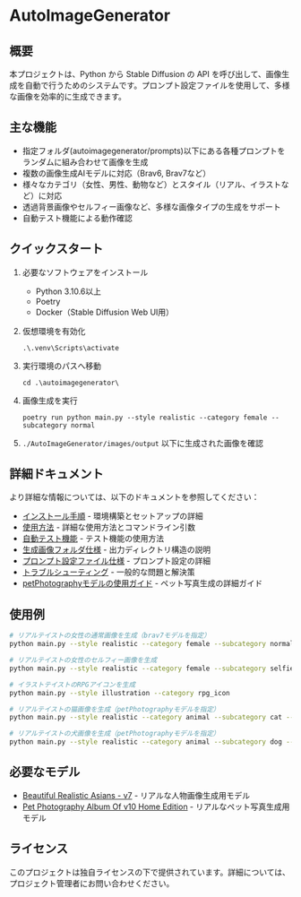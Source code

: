# AutoImageGenerator

## 概要

本プロジェクトは、Python から Stable Diffusion の API を呼び出して、画像生成を自動で行うためのシステムです。プロンプト設定ファイルを使用して、多様な画像を効率的に生成できます。

## 主な機能

- 指定フォルダ(autoimagegenerator/prompts)以下にある各種プロンプトをランダムに組み合わせて画像を生成
- 複数の画像生成AIモデルに対応（Brav6, Brav7など）
- 様々なカテゴリ（女性、男性、動物など）とスタイル（リアル、イラストなど）に対応
- 透過背景画像やセルフィー画像など、多様な画像タイプの生成をサポート
- 自動テスト機能による動作確認

## クイックスタート

1. 必要なソフトウェアをインストール
   - Python 3.10.6以上
   - Poetry
   - Docker（Stable Diffusion Web UI用）

2. 仮想環境を有効化
   ```
   .\.venv\Scripts\activate
   ```

3. 実行環境のパスへ移動
   ```
   cd .\autoimagegenerator\
   ```

4. 画像生成を実行
   ```
   poetry run python main.py --style realistic --category female --subcategory normal
   ```

5. `./AutoImageGenerator/images/output` 以下に生成された画像を確認

## 詳細ドキュメント

より詳細な情報については、以下のドキュメントを参照してください：

- [インストール手順](docs/installation.md) - 環境構築とセットアップの詳細
- [使用方法](docs/usage.md) - 詳細な使用方法とコマンドライン引数
- [自動テスト機能](docs/testing.md) - テスト機能の使用方法
- [生成画像フォルダ仕様](docs/folder_structure.md) - 出力ディレクトリ構造の説明
- [プロンプト設定ファイル仕様](docs/prompt_settings.md) - プロンプト設定の詳細
- [トラブルシューティング](docs/troubleshooting.md) - 一般的な問題と解決策
- [petPhotographyモデルの使用ガイド](docs/pet_photography_guide.md) - ペット写真生成の詳細ガイド

## 使用例

```bash
# リアルテイストの女性の通常画像を生成（brav7モデルを指定）
python main.py --style realistic --category female --subcategory normal --model brav7

# リアルテイストの女性のセルフィー画像を生成
python main.py --style realistic --category female --subcategory selfie

# イラストテイストのRPGアイコンを生成
python main.py --style illustration --category rpg_icon

# リアルテイストの猫画像を生成（petPhotographyモデルを指定）
python main.py --style realistic --category animal --subcategory cat --model petPhotography

# リアルテイストの犬画像を生成（petPhotographyモデルを指定）
python main.py --style realistic --category animal --subcategory dog --model petPhotography
```

## 必要なモデル

- [Beautiful Realistic Asians - v7](https://civitai.com/models/25494/brabeautiful-realistic-asians-v2) - リアルな人物画像生成用モデル
- [Pet Photography Album Of v10 Home Edition](https://civitai.com/models/90352/pet-photography-album-of) - リアルなペット写真生成用モデル

## ライセンス

このプロジェクトは独自ライセンスの下で提供されています。詳細については、プロジェクト管理者にお問い合わせください。
